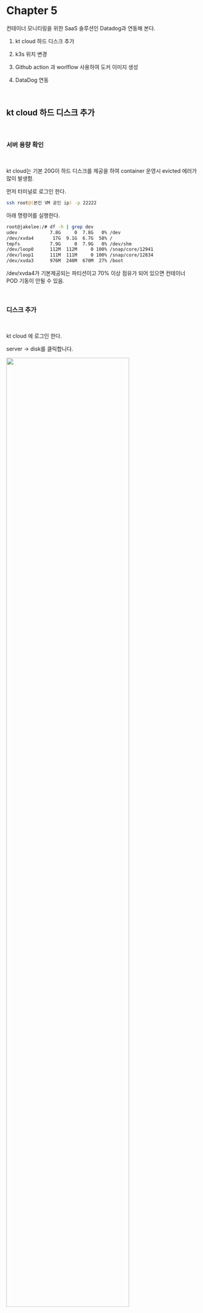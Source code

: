 # Chapter 5 
   
컨테이너 모니티링을 위한 SaaS 솔루션인 Datadog과 연동해 본다.  

1. kt cloud 하드 디스크 추가

2. k3s 위치 변경

3. Github action 과 worlflow 사용하여 도커 이미지 생성

4. DataDog 연동

 
<br/>

##  kt cloud 하드 디스크 추가

<br/>

### 서버 용량 확인 

<br/>

kt cloud는 기본 20G이 하드 디스크를 제공을 하여 container 운영시 evicted 
에러가 많이 발생함.  

먼저 터미널로 로그인 한다.  

```bash
ssh root@(본인 VM 공인 ip) -p 22222
``` 

아래 명령어를 실행한다.  

```bash
root@jakelee:/# df -h | grep dev
udev            7.8G     0  7.8G   0% /dev
/dev/xvda4       17G  9.1G  6.7G  58% /
tmpfs           7.9G     0  7.9G   0% /dev/shm
/dev/loop0      112M  112M     0 100% /snap/core/12941
/dev/loop1      111M  111M     0 100% /snap/core/12834
/dev/xvda3      976M  240M  670M  27% /boot
```

/dev/xvda4가 기본제공되는 파티션이고 70% 이상 점유가 되어 있으면 컨테이너 POD 기동이 안될 수 있음.  

<br/>

### 디스크 추가  

<br/>

kt cloud 에 로그인 한다.    

server -> disk를 클릭합니다.  


<img src="./assets/disk_add1.png" style="width: 80%; height: auto;"/>   

create disk 를 클릭합니다.

<img src="./assets/disk_add2.png" style="width: 80%; height: auto;"/>   

아래와 같이 값을 선택합니다.  

- zone : KOR-Seoul M2 ( 현재 교육 환경은  M2 zone에 설치 )
- name : host 이름과 같이 설정 ( 식별을 편하게 하기 위함 )
- product : SSD ( 빠른 성능 )
- size : 50G 

launch 버튼을 클릭하여 디스크를 생성하며 약간의 시간 소요.

<img src="./assets/disk_add3.png" style="width: 80%; height: auto;"/>   

state 상태가 Release라고 나오며 붉은색으로 표시됨. 이것은 아직 서버에 디스크가 연결 되지 않았다는 의미.  

<img src="./assets/disk_add4.png" style="width: 80%; height: auto;"/>   

connect 버튼을 클릭을 하면 연결할 서버가 나오고 원하는 대상 서버를 선택합니다.  

<img src="./assets/disk_add5.png" style="width: 80%; height: auto;"/>   

아래 메시지가 나오면 ok를 클릭합니다. 

<img src="./assets/disk_add6.png" style="width: 60%; height: auto;"/>   

완료가 되면 status가 connect 로 나오고 kt cloud 에서는 해야 할 일은 완료 되었습니다.   

<img src="./assets/disk_add7.png" style="width: 80%; height: auto;"/>   

<br/>

### 디스크 붙이기 

<br/>

터미널로 로그인 한다.  

```bash
ssh root@(본인 VM 공인 ip) -p 22222
```  
아래 명령어를 실행한다.  

```bash
root@jakelee:/# df -h | grep dev
udev            7.8G     0  7.8G   0% /dev
/dev/xvda4       17G  9.1G  6.7G  58% /
tmpfs           7.9G     0  7.9G   0% /dev/shm
/dev/loop0      112M  112M     0 100% /snap/core/12941
/dev/loop1      111M  111M     0 100% /snap/core/12834
/dev/xvdb        49G    0    49G  100% 
/dev/xvda3      976M  240M  670M  27% /boot
```

/dev/xvdb 라는 파티션이 추 가된걸 확인 할수 있습니다.  

위에서 확인한 디바이스 파티션의 포맷을 진행합니다. ( 리눅스 파티션 ext4 )

```bash
root@jakelee:/# mkfs.ext4 /dev/xvdb
```  

포맷이 완료되면 UUID를 확인할 수 있습니다.   위에서도 보이지만 아래의 명령어를 통해서도 UUID를 확인할 수 있습니다.  

```bash
root@jakelee:/# blkid
/dev/xvdb: UUID="f7f5fb33-80f0-4eda-b103-4be9b6aa070e" TYPE="ext4"
/dev/xvda2: UUID="2feb6a8f-952a-4b49-9e39-03b712dc75d3" TYPE="swap" PARTUUID="94574b76-926a-4d85-b78c-f370c646afd9"
/dev/xvda3: UUID="2cab3d8f-b495-43a2-9ea4-db1a02bce959" TYPE="ext4" PARTUUID="375daaec-397a-4545-a75a-6ab586eed954"
/dev/xvda4: UUID="89a01c64-beb2-4de2-bd8b-7aa7146e41ee" TYPE="ext4" PARTUUID="25f58f5f-6d2a-4c4b-96e9-f8345dcf4d16"
/dev/loop0: TYPE="squashfs"
/dev/loop1: TYPE="squashfs"
/dev/xvda1: PARTUUID="6eb8e524-4b89-4dfc-9d73-d259d395f4ac"
```  

이제 디스크를 사용하기 위해 마운트 할 차례입니다. 먼저 마운트 할 대상 폴더를 만들어줍니다.  

```bash
root@jakelee:/# mkdir -p /data
```  

자동 마운트를 위해 마운트 정보를 /etc/fstab 파일에 추가합니다.  

```bash
root@jakelee:/# vi /etc/fstab
```  

이제 마운트를 적용합니다.  

```bash
root@jakelee:/# mount -a
```  

<img src="./assets/disk_mount.png" style="width: 80%; height: auto;"/>   

아래 명령어를 실행하여 /data 마운트 포인트가 생성된걸 확인합니다.  

```bash
root@jakelee:/# df -h | grep dev
udev            7.8G     0  7.8G   0% /dev
/dev/xvda4       17G  9.1G  6.7G  58% /
tmpfs           7.9G     0  7.9G   0% /dev/shm
/dev/loop0      112M  112M     0 100% /snap/core/12941
/dev/loop1      111M  111M     0 100% /snap/core/12834
/dev/xvdb        49G     0   49G   0% /data
/dev/xvda3      976M  240M  670M  27% /boot
```  

<br/>

##  k3s 위치 변경

<br/>

### k3s 신규 폴더 생성 

<br/>

먼저 /var/lib/rancher를 /data 폴더에 복사합니다.  

```
cp -rp /var/lib/rancher /data
```  

rancher폴더가 생성된 것을 확인 할 수 있습니다.  
```
root@jakelee:/# ls /data
rancher
```  

<br/>

### k3s 위치 변경

<br/>

k3s 서비스의 시작 위치를 확인하기 위해 아래 명령어를 실행합니다.    

```bash
root@jakelee:/# systemctl status k3s
● k3s.service - Lightweight Kubernetes
   Loaded: loaded (/etc/systemd/system/k3s.service; enabled; vendor preset: enabled)
   Active: active (running) since Sat 2022-04-30 12:04:31 KST; 22h ago
     Docs: https://k3s.io
  Process: 989 ExecStartPre=/sbin/modprobe overlay (code=exited, status=0/SUCCESS)
  Process: 978 ExecStartPre=/sbin/modprobe br_netfilter (code=exited, status=0/SUCCESS)
  Process: 956 ExecStartPre=/bin/sh -xc ! /usr/bin/systemctl is-enabled --quiet nm-cloud-setup.serv
 Main PID: 990 (k3s-server)
    Tasks: 506
```  

서비스 위치는 /etc/systemd/system/k3s.service 이란 것을 확인 할 수 있고  
vi 에디터로 /etc/systemd/system/k3s.service 를 수정합니다.  

ExecStart 구문에서 --data-dir=/data/rancher/k3s 를 추가합니다.


```bash
# before
ExecStart=/usr/local/bin/k3s \
    server  \
        '--tls-san' \
        '210.106.105.165' \

# after
ExecStart=/usr/local/bin/k3s \
    server \
        '--data-dir=/data/rancher/k3s' \
        '--tls-san' \
        '210.106.105.165' \

```  

시스템 데몬과 k3s를 재기동 합니다.  

```bash
systemctl daemon-reload 
systemctl restart k3s
```  

정상기동을 확인합니다.   

```bash
systemctl status k3s
```  

신규 파티션 ( /dev/xvdb )에 disk가 사용되는지 확인 합니다.

```bash
root@jakelee:/# df -h | grep dev
udev            7.8G     0  7.8G   0% /dev
/dev/xvda4       17G  9.0G  6.8G  58% /
tmpfs           7.9G     0  7.9G   0% /dev/shm
/dev/loop0      112M  112M     0 100% /snap/core/12941
/dev/loop1      111M  111M     0 100% /snap/core/12834
/dev/xvdb        49G  6.5G   41G  14% /data
/dev/xvda3      976M  240M  670M  27% /boot
```

<br/>

##  Github action 과 worlflow 사용하여 도커 이미지 생성

<br/>

### k3s 신규 폴더 생성 

<br/>

먼저 /var/lib/rancher를 /data 폴더에 복사합니다.  

```
cp -rp /var/lib/rancher /data
```  

rancher폴더가 생성된 것을 확인 할 수 있습니다.  
```
root@jakelee:/# ls /data
rancher
```  


<br/>

## 과제

<br/>

### 과제 1

현재 Docker Root 디렉토리를 /data로 변경한다.  

도커도 위와 같이 폴더를 변경 할 수 있습니다.    

- TIP 
    - 현재 Docker Root 디렉토리 확인
        - docker info | grep "Docker Root Dir"
    - 도커 status 정보
        - systemctl status docker
    - ExecStart로 시작하는 라인 끝에 --data-root=/data/docker 추가

